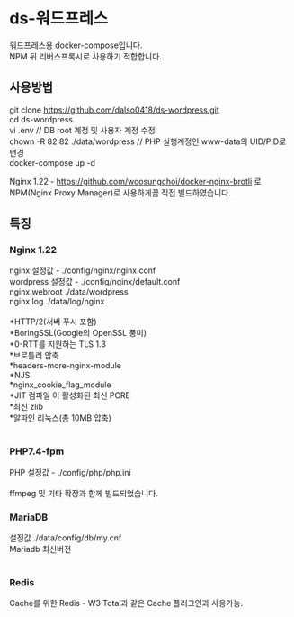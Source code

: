 # ds-워드프레스
워드프레스용 docker-compose입니다.<br>
NPM 뒤 리버스프록시로 사용하기 적합합니다.<br>

## 사용방법
git clone https://github.com/dalso0418/ds-wordpress.git<br>
cd ds-wordpress<br>
vi .env  // DB root 계정 및 사용자 계정 수정<br>
chown -R 82:82 ./data/wordpress  // PHP 실행계정인 www-data의 UID/PID로 변경<br>
docker-compose up -d <br>

Nginx 1.22 - https://github.com/woosungchoi/docker-nginx-brotli 로 NPM(Nginx Proxy Manager)로 사용하게끔 직접 빌드하였습니다.

## 특징
### Nginx 1.22
nginx 설정값 - ./config/nginx/nginx.conf<br>
wordpress 설정값 - ./config/nginx/default.conf<br>
nginx webroot ./data/wordpress<br>
nginx log ./data/log/nginx<br>
<br>
*HTTP/2(서버 푸시 포함)<br>
*BoringSSL(Google의 OpenSSL 풍미)<br>
*0-RTT를 지원하는 TLS 1.3<br>
*브로틀리 압축<br>
*headers-more-nginx-module<br>
*NJS<br>
*nginx_cookie_flag_module<br>
*JIT 컴파일 이 활성화된 최신 PCRE<br>
*최신 zlib<br>
*알파인 리눅스(총 10MB 압축)<br>
<br>
### PHP7.4-fpm 
PHP 설정값 - ./config/php/php.ini<br>
<br>
ffmpeg 및 기타 확장과 함께 빌드되었습니다.
### MariaDB
설정값 ./data/config/db/my.cnf <br>
Mariadb 최신버전<br>
<br>
### Redis
Cache를 위한 Redis - W3 Total과 같은 Cache 플러그인과 사용가능.


